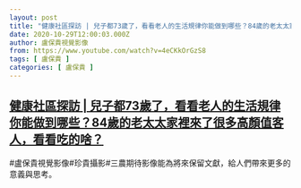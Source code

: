```yaml
---
layout: post
title: "健康社區探訪 | 兒子都73歲了，看看老人的生活規律你能做到哪些？84歲的老太太家裡來了很多高顏值客人，看看吃的啥？"
date: 2020-10-29T12:00:03.000Z
author: 盧保貴視覺影像
from: https://www.youtube.com/watch?v=4eCKkOrGzS8
tags: [ 盧保貴 ]
categories: [ 盧保貴 ]
---
```

<!--1603972803000-->
[健康社區探訪 | 兒子都73歲了，看看老人的生活規律你能做到哪些？84歲的老太太家裡來了很多高顏值客人，看看吃的啥？](https://www.youtube.com/watch?v=4eCKkOrGzS8)
------

<div>
#盧保貴視覺影像#珍貴攝影#三農期待影像能為將來保留文獻，給人們帶來更多的意義與思考。
</div>

